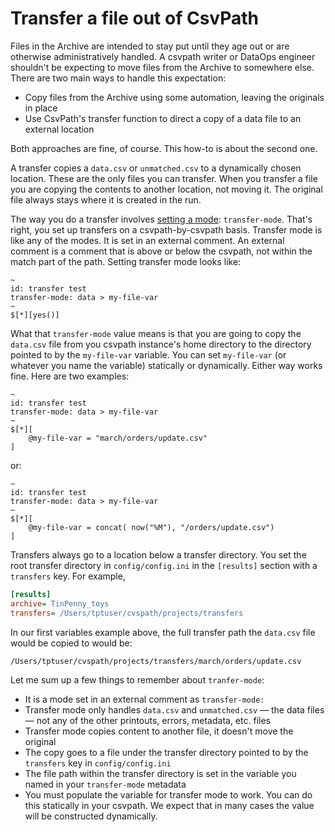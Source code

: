 # Transfer a file out of CsvPath

Files in the Archive are intended to stay put until they age out or are otherwise administratively handled. A csvpath writer or DataOps engineer shouldn't be expecting to move files from the Archive to somewhere else. There are two main ways to handle this expectation:

* Copy files from the Archive using some automation, leaving the originals in place
* Use CsvPath's transfer function to direct a copy of a data file to an external location&#x20;

&#x20;Both approaches are fine, of course. This how-to is about the second one.&#x20;

A transfer copies a `data.csv` or `unmatched.csv` to a dynamically chosen location. These are the only files you can transfer. When you transfer a file you are copying the contents to another location, not moving it. The original file always stays where it is created in the run.

The way you do a transfer involves [setting a mode](../../topics/the-modes.md): `transfer-mode`. That's right, you set up transfers on a csvpath-by-csvpath basis. Transfer mode is like any of the modes. It is set in an external comment. An external comment is a comment that is above or below the csvpath, not within the match part of the path. Setting transfer mode looks like:

```xquery
~ 
id: transfer test
transfer-mode: data > my-file-var
~
$[*][yes()]
```

&#x20;What that `transfer-mode` value means is that you are going to copy the `data.csv` file from you csvpath instance's home directory to the directory pointed to by the `my-file-var` variable. You can set `my-file-var` (or whatever you name the variable) statically or dynamically. Either way works fine. Here are two examples:

```
~ 
id: transfer test
transfer-mode: data > my-file-var
~
$[*][
    @my-file-var = "march/orders/update.csv"
]
```

or:

```
~ 
id: transfer test
transfer-mode: data > my-file-var
~
$[*][
    @my-file-var = concat( now("%M"), "/orders/update.csv")
]
```

Transfers always go to a location below a transfer directory. You set the root transfer directory in `config/config.ini` in the `[results]` section with a `transfers` key. For example,

```ini
[results]
archive= TinPenny_toys
transfers= /Users/tptuser/cvspath/projects/transfers
```

In our first variables example above, the full transfer path the `data.csv` file would be copied to would be:

```
/Users/tptuser/cvspath/projects/transfers/march/orders/update.csv
```

Let me sum up a few things to remember about `tranfer-mode`:

* It is a mode set in an external comment as `transfer-mode:`
* Transfer mode only handles `data.csv` and `unmatched.csv` — the data files — not any of the other printouts, errors, metadata, etc. files
* Transfer mode copies content to another file, it doesn't move the original
* The copy goes to a file under the transfer directory pointed to by the `transfers` key in `config/config.ini`
* The file path within the transfer directory is set in the variable you named in your `transfer-mode` metadata
* You must populate the variable for transfer mode to work. You can do this statically in your csvpath. We expect that in many cases the value will be constructed dynamically.



